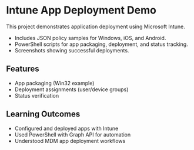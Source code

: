 # Intune App Deployment Demo

This project demonstrates application deployment using Microsoft Intune.

- Includes JSON policy samples for Windows, iOS, and Android.
- PowerShell scripts for app packaging, deployment, and status tracking.
- Screenshots showing successful deployments.

## Features
- App packaging (Win32 example)
- Deployment assignments (user/device groups)
- Status verification

## Learning Outcomes
- Configured and deployed apps with Intune
- Used PowerShell with Graph API for automation
- Understood MDM app deployment workflows
